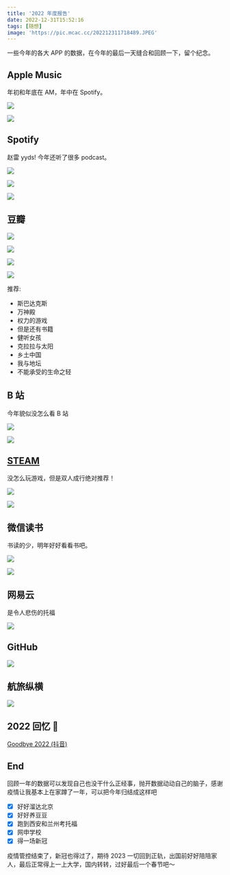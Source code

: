 ```yaml
---
title: '2022 年度报告'
date: 2022-12-31T15:52:16
tags: [随想]
image: 'https://pic.mcac.cc/202212311718489.JPEG'
---
```


一些今年的各大 APP 的数据，在今年的最后一天缝合和回顾一下，留个纪念。

## Apple Music

年初和年底在 AM，年中在 Spotify。

![](https://pic.mcac.cc/202212311718489.JPEG)

![](https://pic.mcac.cc/202212311718490.JPEG)

## Spotify

赵雷 yyds! 今年还听了很多 podcast。

![](https://pic.mcac.cc/202212311725728.JPEG)

![](https://pic.mcac.cc/202212311725727.JPEG)

![](https://pic.mcac.cc/202212311725726.JPG)

## 豆瓣

![](https://pic.mcac.cc/202212311734187.jpg)

![](https://pic.mcac.cc/202212311734188.JPG)

![](https://pic.mcac.cc/202212311734189.JPG)

![](https://pic.mcac.cc/202212311804751.JPEG)

推荐:

- 斯巴达克斯
- 万神殿
- 权力的游戏
- 但是还有书籍
- 健听女孩
- 克拉拉与太阳
- 乡土中国
- 我与地坛
- 不能承受的生命之轻

## B 站

今年貌似没怎么看 B 站

![](https://pic.mcac.cc/202212311758957.JPEG)

![](https://pic.mcac.cc/202212311758956.jpg)

## [STEAM](https://s.team/y22/chfvccnr?l=schinese)

没怎么玩游戏，但是双人成行绝对推荐！

![](https://pic.mcac.cc/202212311652817.png)

![](https://pic.mcac.cc/202212311657781.png)

## 微信读书

书读的少，明年好好看看书吧。

![](https://pic.mcac.cc/202212311808519.JPEG)

![](https://pic.mcac.cc/202212311808518.JPEG)

## 网易云

是令人悲伤的托福

![](https://pic.mcac.cc/202212311804539.jpg)

## GitHub

![](https://pic.mcac.cc/202212311822178.png)

## 航旅纵横

![](https://pic.mcac.cc/202301011716285.jpg)

## 2022 回忆 🧩

[Goodbye 2022 (抖音)](https://www.douyin.com/video/7183322891478453542)

## End

回顾一年的数据可以发现自己也没干什么正经事，抛开数据动动自己的脑子，感谢疫情让我基本上在家蹲了一年，可以把今年归结成这样吧

- [x] 好好溜达北京
- [x] 好好养豆豆
- [x] 跑到西安和兰州考托福
- [x] 网申学校
- [x] 得一场新冠

疫情管控结束了，新冠也得过了，期待 2023 一切回到正轨，出国前好好陪陪家人，最后正常得上一上大学，国内转转，过好最后一个春节吧～
